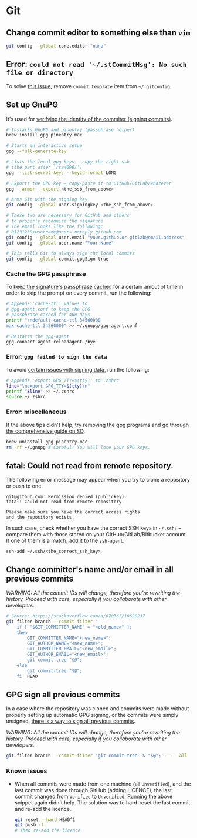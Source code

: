 # Git

## Change commit editor to something else than `vim`

```bash
git config --global core.editor "nano"
```

## Error: `could not read '~/.stCommitMsg': No such file or directory`

To solve [this issue](https://stackoverflow.com/q/41606853/10620237), remove `commit.template` item from `~/.gitconfig`.

## Set up GnuPG

It's used for [verifying the identity of the commiter (signing commits)](https://help.github.com/en/articles/managing-commit-signature-verification).

```bash
# Installs GnuPG and pinentry (passphrase helper)
brew install gpg pinentry-mac

# Starts an interactive setup
gpg --full-generate-key

# Lists the local gpg keys – copy the right ssb
# (the part after 'rsa4096/')
gpg --list-secret-keys --keyid-format LONG

# Exports the GPG key – copy-paste it to GitHub/GitLab/whatever
gpg --armor --export <the_ssb_from_above>

# Arms Git with the signing key
git config --global user.signingkey <the_ssb_from_above>

# These two are necessary for GitHub and others
# to properly recognise the signature
# The email looks like the following:
# 01231230+username@users.noreply.github.com
git config --global user.email "your.github.or.gitlab@email.address"
git config --global user.name "Your Name"

# This tells Git to always sign the local commits
git config --global commit.gpgSign true
```

### Cache the GPG passphrase

To [keep the signature's passphrase cached](https://superuser.com/q/624343) for a certain amout of time in order to skip the prompt on every commit, run the following:

```bash
# Appends 'cache-ttl' values to
# gpg-agent.conf to keep the GPG
# passphrase cached for 400 days
printf "\ndefault-cache-ttl 34560000
max-cache-ttl 34560000" >> ~/.gnupg/gpg-agent.conf

# Restarts the gpg-agent
gpg-connect-agent reloadagent /bye
```

### Error: `gpg failed to sign the data`

To avoid [certain issues with signing data](https://stackoverflow.com/q/41052538/10620237), run the following:

```bash
# Appends 'export GPG_TTY=$(tty)' to .zshrc
line="\nexport GPG_TTY=$(tty)\n"
printf "$line" >> ~/.zshrc
source ~/.zshrc
```

### Error: miscellaneous

If the above tips didn't help, try removing the gpg programs and go through [the comprehensive guide on SO](https://stackoverflow.com/a/40066889/10620237).

```bash
brew uninstall gpg pinentry-mac
rm -rf ~/.gnupg # Careful! You will lose your GPG keys.
```

## fatal: Could not read from remote repository.

The following error message may appear when you try to clone a repository or push to one.

```
git@github.com: Permission denied (publickey).
fatal: Could not read from remote repository.

Please make sure you have the correct access rights
and the repository exists.
```

In such case, check whether you have the correct SSH keys in `~/.ssh/` – compare them with those stored on your GitHub/GitLab/Bitbucket account. If one of them is a match, add it to the `ssh-agent`:

```
ssh-add ~/.ssh/<the_correct_ssh_key>
```

## Change committer's name and/or email in all previous commits

_WARNING: All the commit IDs will change, therefore you're rewriting the history. Proceed with care, especially if you collaborate with other developers._

```bash
# Source: https://stackoverflow.com/a/870367/10620237
git filter-branch --commit-filter '
    if [ "$GIT_COMMITTER_NAME" = "<old_name>" ];
    then
        GIT_COMMITTER_NAME="<new_name>";
        GIT_AUTHOR_NAME="<new_name>";
        GIT_COMMITTER_EMAIL="<new_email>";
        GIT_AUTHOR_EMAIL="<new_email>";
        git commit-tree "$@";
    else
        git commit-tree "$@";
    fi' HEAD
```

## GPG sign all previous commits

In a case where the repository was cloned and commits were made without properly setting up automatic GPG signing, or the commits were simply unsigned, [there is a way to sign all previous commits](https://stackoverflow.com/a/41883164/10620237).

_WARNING: All the commit IDs will change, therefore you're rewriting the history. Proceed with care, especially if you collaborate with other developers._

```bash
git filter-branch --commit-filter 'git commit-tree -S "$@";' -- --all
```

### Known issues

- When all commits were made from one machine (all `Unverified`), and the last commit was done through GitHub (adding LICENCE), the last commit changed from `Verified` to `Unverified`. Running the above snippet again didn't help. The solution was to hard-reset the last commit and re-add the licence.

  ```bash
  git reset --hard HEAD^1
  git push -f
  # Then re-add the licence
  ```
